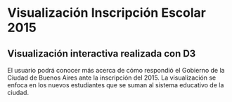 # Visualización Inscripción Escolar 2015

## Visualización interactiva realizada con D3 

El usuario podrá conocer más acerca de cómo respondió el Gobierno de la Ciudad de Buenos Aires ante la inscripción del 2015. 
La visualización se enfoca en los nuevos estudiantes que se suman al sistema educativo de la ciudad.